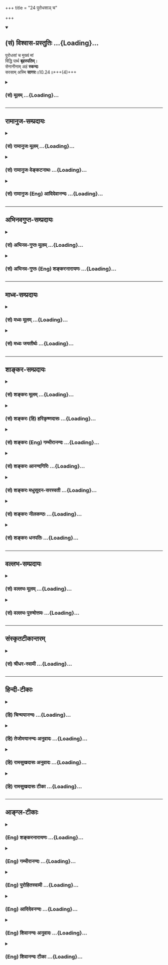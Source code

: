 +++
title = "24 पुरोधसाञ् च"

+++
<div class="js_include" newlevelforh1="2" title="(सं) विश्वास-प्रस्तुतिः" unfilled url="/mahAbhAratam/vyAsaH/shlokashaH/06-bhIShma-parva/03-bhagavad-gItA-parva/saMskRtam/vishvAsa-prastutiH/10_vibhUti-vistAra-yoga/24_purodhasA~n_cha.md">
<details open><summary><h2>(सं) विश्वास-प्रस्तुतिः ...{Loading}...</h2></summary>

पुरोधसां च मुख्यं मां  
विद्धि पार्थ **बृहस्पतिम्**।  
सेनानीनाम् अहं **स्कन्दः**  
सरसाम् अस्मि **सागरः**॥10.24॥+++(4)+++
</details>
</div>
<div class="js_include collapsed" newlevelforh1="3" title="(सं) मूलम्" unfilled url="/mahAbhAratam/vyAsaH/shlokashaH/06-bhIShma-parva/03-bhagavad-gItA-parva/saMskRtam/mUlam/10_vibhUti-vistAra-yoga/24_purodhasA~n_cha.md">
<details><summary><h3>(सं) मूलम् ...{Loading}...</h3></summary>

पुरोधसां च मुख्यं मां विद्धि पार्थ बृहस्पतिम्।  
सेनानीनामहं स्कन्दः सरसामस्मि सागरः।।10.24।।
</details>
</div>


_________________
## रामानुज-सम्प्रदायः
<div class="js_include collapsed" newlevelforh1="3" title="(सं) रामानुजः मूलम्" unfilled url="/mahAbhAratam/vyAsaH/shlokashaH/06-bhIShma-parva/03-bhagavad-gItA-parva/saMskRtam/rAmAnujaH/mUlam/10_vibhUti-vistAra-yoga/24_purodhasA~n_cha.md">
<details><summary><h3>(सं) रामानुजः मूलम् ...{Loading}...</h3></summary>

।।10.24।।**पुरोधसाम्** उत्कृष्टो **बृहस्पतिः** यः सः अहम् अस्मि।
**सेनानीनां** सेनापतीनां **स्कन्दः अहम्** अस्मि; **सरसां सागरः** अहम्
**अस्मि।**

</details>
</div>
<div class="js_include collapsed" newlevelforh1="3" title="(सं) रामानुजः वेङ्कटनाथः" unfilled url="/mahAbhAratam/vyAsaH/shlokashaH/06-bhIShma-parva/03-bhagavad-gItA-parva/saMskRtam/rAmAnujaH/venkaTanAthaH/10_vibhUti-vistAra-yoga/24_purodhasA~n_cha.md">
<details><summary><h3>(सं) रामानुजः वेङ्कटनाथः ...{Loading}...</h3></summary>

  
  
।।10.24।। बृहस्पतिसंज्ञया बृहतां पतिरित्यतिशयसिद्धिः गिरां पतिर्ह्यसौ।
सेनानीशब्देनात्र कर्मवश्यसेनापतिसङ्ग्रहः। स्कन्दस्य
देवसेनानीत्वलक्षणोऽतिशयः। सरश्शब्देन
प्रवाहव्यतिरिक्तस्थास्नुसलिलाशयमात्रस्य विवक्षितत्वात्सागरसङ्ग्रहः;
स्रोतसां पृथग्वक्ष्यमाणत्वात् \[10।31\]।  
  

</details>
</div>
<div class="js_include collapsed" newlevelforh1="3" title="(सं) रामानुजः (Eng) आदिदेवानन्दः" unfilled url="/mahAbhAratam/vyAsaH/shlokashaH/06-bhIShma-parva/03-bhagavad-gItA-parva/saMskRtam/rAmAnujaH/english/AdidevAnandaH/10_vibhUti-vistAra-yoga/24_purodhasA~n_cha.md">
<details><summary><h3>(सं) रामानुजः (Eng) आदिदेवानन्दः ...{Loading}...</h3></summary>

10.24 I am that Bhraspati who is paramount among family priests. Of generals, I am Skanda. Of reservoirs of waters, O am the ocean.

</details>
</div>


_________________
## अभिनवगुप्त-सम्प्रदायः
<div class="js_include collapsed" newlevelforh1="3" title="(सं) अभिनव-गुप्तः मूलम्" unfilled url="/mahAbhAratam/vyAsaH/shlokashaH/06-bhIShma-parva/03-bhagavad-gItA-parva/saMskRtam/abhinava-guptaH/mUlam/10_vibhUti-vistAra-yoga/24_purodhasA~n_cha.md">
<details><summary><h3>(सं) अभिनव-गुप्तः मूलम् ...{Loading}...</h3></summary>

।।10.19 -- 10.42।। हन्त ते कथयिष्यामीत्यादि जगत्स्थित इत्यन्तम्। अहमात्मा
(श्लो. 20) इत्यनेन व्यवच्छेदं वारयति। अन्यथा स्थावराणां हिमालय
इत्यादिवाक्येषु हिमालय एव भगवान् नान्य इति व्यवच्छेदेन;
निर्विभागत्वाभावात् ब्रह्मदर्शनं खण्डितम् अभविष्यत्। यतो यस्याखण्डाकारा
व्याप्तिस्तथा चेतसि न उपारोहति; तां च \[यो\] जिज्ञासति
तस्यायमुपदेशग्रन्थः। तथाहि उपसंहारे ( उपसंहारेण)
भेदाभेदवादं,यद्यद्विभूतिमत्सत्त्वम् (श्लो -- 41) इत्यनेनाभिधाय;
पश्चादभेदमेवोपसंहरति अथवा बहुनैतेन -- विष्टभ्याहमिदं -- एकांशेन जगत्
स्थितः (श्लो -- 42) इति। उक्तं हि -- पादोऽस्य विश्वा भूतानि
त्रिपादस्यामृतं दिवि।। इति -- RV; X; 90; 3प्रजानां सृष्टिहेतुः सर्वमिदं
भगवत्तत्त्वमेव तैस्तेर्विचित्रै रूपैर्भाव्यमानं +++(S
तत्त्वमेतैस्तैर्विचित्रैः रूपैः ; N -- विचित्ररूपै -- )+++ सकलस्य +++(S;N
सकलमस्य)+++ विषयतां यातीति।

</details>
</div>
<div class="js_include collapsed" newlevelforh1="3" title="(सं) अभिनव-गुप्तः (Eng) शङ्करनारायणः" unfilled url="/mahAbhAratam/vyAsaH/shlokashaH/06-bhIShma-parva/03-bhagavad-gItA-parva/saMskRtam/abhinava-guptaH/english/shankaranArAyaNaH/10_vibhUti-vistAra-yoga/24_purodhasA~n_cha.md">
<details><summary><h3>(सं) अभिनव-गुप्तः (Eng) शङ्करनारायणः ...{Loading}...</h3></summary>

10.24 See Comment under 10.42

</details>
</div>


_________________
## माध्व-सम्प्रदायः
<div class="js_include collapsed" newlevelforh1="3" title="(सं) मध्वः मूलम्" unfilled url="/mahAbhAratam/vyAsaH/shlokashaH/06-bhIShma-parva/03-bhagavad-gItA-parva/saMskRtam/madhvaH/mUlam/10_vibhUti-vistAra-yoga/24_purodhasA~n_cha.md">
<details><summary><h3>(सं) मध्वः मूलम् ...{Loading}...</h3></summary>

।।10.24।। Sri Madhvacharya did not comment on this sloka.,

</details>
</div>
<div class="js_include collapsed" newlevelforh1="3" title="(सं) मध्वः जयतीर्थः" unfilled url="/mahAbhAratam/vyAsaH/shlokashaH/06-bhIShma-parva/03-bhagavad-gItA-parva/saMskRtam/madhvaH/jayatIrthaH/10_vibhUti-vistAra-yoga/24_purodhasA~n_cha.md">
<details><summary><h3>(सं) मध्वः जयतीर्थः ...{Loading}...</h3></summary>

।।10.24।। Sri Jayatirtha did not comment on this sloka.  
  

</details>
</div>


_________________
## शाङ्कर-सम्प्रदायः
<div class="js_include collapsed" newlevelforh1="3" title="(सं) शङ्करः मूलम्" unfilled url="/mahAbhAratam/vyAsaH/shlokashaH/06-bhIShma-parva/03-bhagavad-gItA-parva/saMskRtam/shankaraH/mUlam/10_vibhUti-vistAra-yoga/24_purodhasA~n_cha.md">
<details><summary><h3>(सं) शङ्करः मूलम् ...{Loading}...</h3></summary>

।।10.24।। --,**पुरोधसां** च राजपुरोहितानां च **मुख्यं** प्रधानं **मां
विद्धि** हे **पार्थ बृहस्पतिम्।** स हि इन्द्रस्येति मुख्यः स्यात्
पुरोधाः। **सेनानीनां** सेनापतीनाम् **अहं स्कन्दः** देवसेनापतिः।
**सरसां** यानि देवखातानि सरांसि तेषां सरसां सागरः अस्मि भवामि।।

</details>
</div>
<div class="js_include collapsed" newlevelforh1="3" title="(सं) शङ्करः (हि) हरिकृष्णदासः" unfilled url="/mahAbhAratam/vyAsaH/shlokashaH/06-bhIShma-parva/03-bhagavad-gItA-parva/saMskRtam/shankaraH/hindI/harikRShNadAsaH/10_vibhUti-vistAra-yoga/24_purodhasA~n_cha.md">
<details><summary><h3>(सं) शङ्करः (हि) हरिकृष्णदासः ...{Loading}...</h3></summary>

।।10.24।। हे पार्थ पुरोहितोंमें यानी राजपुरोहितोंमें तू मुझे प्रधान
पुरोहित बृहस्पति समझ क्योंकि वे ही इन्द्रके मुख्य पुरोहित हैं।
सेनापतियोंमें मैं देवोंका सेनापति कार्तिकेय हूँ तथा सरोवरोंमें अर्थात्
जो देवनिर्मित सरोवर हैं उनमें समुद्र हूँ।

</details>
</div>
<div class="js_include collapsed" newlevelforh1="3" title="(सं) शङ्करः (Eng) गम्भीरानन्दः" unfilled url="/mahAbhAratam/vyAsaH/shlokashaH/06-bhIShma-parva/03-bhagavad-gItA-parva/saMskRtam/shankaraH/english/gambhIrAnandaH/10_vibhUti-vistAra-yoga/24_purodhasA~n_cha.md">
<details><summary><h3>(सं) शङ्करः (Eng) गम्भीरानन्दः ...{Loading}...</h3></summary>

10.24 O son of Prtha viddhi, know; mam, Me; to be Brahaspati, mukhyam,
the foremost; purodhasam, among the priests of kings. Being as he is the
priest of Indra, he should be the foremost. Senaninam, among ;ners of
armies; I am Skanda, the ;nder of the armies of gods. Sarasam, among
large expanses of water, among reservoirs dug by gods (i.e. among nature
reservoirs); I am sagarah, the sea.

</details>
</div>
<div class="js_include collapsed" newlevelforh1="3" title="(सं) शङ्करः आनन्दगिरिः" unfilled url="/mahAbhAratam/vyAsaH/shlokashaH/06-bhIShma-parva/03-bhagavad-gItA-parva/saMskRtam/shankaraH/AnandagiriH/10_vibhUti-vistAra-yoga/24_purodhasA~n_cha.md">
<details><summary><h3>(सं) शङ्करः आनन्दगिरिः ...{Loading}...</h3></summary>

।।10.24।। पुरोहितेषु बृहस्पतेर्मुख्यत्वे हेतुमाह -- **स हीति।**

</details>
</div>
<div class="js_include collapsed" newlevelforh1="3" title="(सं) शङ्करः मधुसूदन-सरस्वती" unfilled url="/mahAbhAratam/vyAsaH/shlokashaH/06-bhIShma-parva/03-bhagavad-gItA-parva/saMskRtam/shankaraH/madhusUdana-sarasvatI/10_vibhUti-vistAra-yoga/24_purodhasA~n_cha.md">
<details><summary><h3>(सं) शङ्करः मधुसूदन-सरस्वती ...{Loading}...</h3></summary>

।।10.24।। इन्द्रस्य सर्वराजश्रेष्ठत्वात्तत्पुरोधसं बृहस्पतिं सर्वेषां
पुरोधसां राजपुरोहितानां मध्ये मुख्यं श्रेष्ठं मामेव हे पार्थं; विद्धि
जानीहि। सेनानीनां सेनापतीनां मध्ये देवसेनापतिः स्कन्दो गुहोऽहमस्मि।
सरसां देवखातजलाशयानां मध्ये सागरः सगरपुत्रैः खातो जलाशयोऽहमस्मि।

</details>
</div>
<div class="js_include collapsed" newlevelforh1="3" title="(सं) शङ्करः नीलकण्ठः" unfilled url="/mahAbhAratam/vyAsaH/shlokashaH/06-bhIShma-parva/03-bhagavad-gItA-parva/saMskRtam/shankaraH/nIlakaNThaH/10_vibhUti-vistAra-yoga/24_purodhasA~n_cha.md">
<details><summary><h3>(सं) शङ्करः नीलकण्ठः ...{Loading}...</h3></summary>

।।10.24।। पुरोधसां पुरोहितानां बृहस्पतिं देवराजपुरोहितत्वात्। सेनानीनां
सेनापतीनां स्कन्दः कार्तिकेयः। सरसां जलाशयानाम्।

</details>
</div>
<div class="js_include collapsed" newlevelforh1="3" title="(सं) शङ्करः धनपतिः" unfilled url="/mahAbhAratam/vyAsaH/shlokashaH/06-bhIShma-parva/03-bhagavad-gItA-parva/saMskRtam/shankaraH/dhanapatiH/10_vibhUti-vistAra-yoga/24_purodhasA~n_cha.md">
<details><summary><h3>(सं) शङ्करः धनपतिः ...{Loading}...</h3></summary>

।।10.24।। पुरोधसां राजपुरोहितानां इन्द्रपुरोहितत्वान्मुख्यं पुरोहितं
बृहस्पतिं जानीहि। यता त्वं पार्थानां मुख्य इति सूचयन्नाह -- पार्थेति।
सेनापतीनां कार्तिकेय देवसेनापतिः। सरसां देवखातजलाशयानां सागरोऽस्मि।

</details>
</div>


_________________
## वल्लभ-सम्प्रदायः
<div class="js_include collapsed" newlevelforh1="3" title="(सं) वल्लभः मूलम्" unfilled url="/mahAbhAratam/vyAsaH/shlokashaH/06-bhIShma-parva/03-bhagavad-gItA-parva/saMskRtam/vallabhaH/mUlam/10_vibhUti-vistAra-yoga/24_purodhasA~n_cha.md">
<details><summary><h3>(सं) वल्लभः मूलम् ...{Loading}...</h3></summary>

।।10.24।। पुरोधसामिति। सरसां स्थिरजलाशयानां मध्ये सागरः।

</details>
</div>
<div class="js_include collapsed" newlevelforh1="3" title="(सं) वल्लभः पुरुषोत्तमः" unfilled url="/mahAbhAratam/vyAsaH/shlokashaH/06-bhIShma-parva/03-bhagavad-gItA-parva/saMskRtam/vallabhaH/puruShottamaH/10_vibhUti-vistAra-yoga/24_purodhasA~n_cha.md">
<details><summary><h3>(सं) वल्लभः पुरुषोत्तमः ...{Loading}...</h3></summary>

  
  
।।10.24।। हे पार्थ पुरोधसां च मध्ये मुख्यं बृहस्पतिं मां विद्धि। पार्थेति
सम्बोधनेन पृथासम्बन्धेन त्वयि कृपां करोमि। तथा निन्दिते पौरोहित्येऽपि
देवक्रियया तस्मिन् बुद्ध्यादिशक्तिरूपेण तिष्ठामि; तेन मत्स्वरूपं
विद्धीति व्यञ्जितम्। सेनानीनां सेनामध्ये देवसेनापतित्वात् स्कन्दोऽस्मि।
सरसां रसयुतानां स्थिरजलानां मध्ये सागरः समुद्रोऽस्मि; रत्नाकर
इत्यर्थः।  
  

</details>
</div>


_________________
## संस्कृतटीकान्तरम्
<div class="js_include collapsed" newlevelforh1="3" title="(सं) श्रीधर-स्वामी" unfilled url="/mahAbhAratam/vyAsaH/shlokashaH/06-bhIShma-parva/03-bhagavad-gItA-parva/saMskRtam/shrIdhara-svAmI/10_vibhUti-vistAra-yoga/24_purodhasA~n_cha.md">
<details><summary><h3>(सं) श्रीधर-स्वामी ...{Loading}...</h3></summary>

।।10.24।।**पुरोधसामिति।** पुरोधसां मध्ये देवपुरोहितत्वान्मुख्यं
बृहस्पतिं मां विद्धि। सेनानीनां सेनापतीनां मध्ये देवसेनापतिः
स्कन्दोऽहमस्मि। सरसां स्थिरजलाशयानां मध्ये समुद्रोऽस्मि।

</details>
</div>


_________________
## हिन्दी-टीकाः
<div class="js_include collapsed" newlevelforh1="3" title="(हि) चिन्मयानन्दः" unfilled url="/mahAbhAratam/vyAsaH/shlokashaH/06-bhIShma-parva/03-bhagavad-gItA-parva/hindI/chinmayAnandaH/10_vibhUti-vistAra-yoga/24_purodhasA~n_cha.md">
<details><summary><h3>(हि) चिन्मयानन्दः ...{Loading}...</h3></summary>

।।10.24।। मैं पुरोहितों में बृहस्पति हूँ गुरु ग्रह के अधिष्ठाता बृहस्पति
को ऋग्वेद में ब्रह्मणस्पति कहा गया है; जो स्वर्ग के अन्य देवों में उनके
पद को स्वत स्पष्ट कर देता है। देवताओं के वे आध्यात्मिक गुरु माने जाते
हैं। मैं सेनापतियों में स्कन्द हूँ स्कन्द को ही कार्तिक स्वामी के नाम से
जाना जाता है; जो भगवान् शिव के पुत्र हैं। उनका वाहन मयूर है तथा हाथ में
वे भाला (बरछा) धारण किये रहते हैं। मैं जलाशयों में सागर हूँ इन समस्त
उदाहरणों में एक बात स्पष्ट होती है कि भगवान् न केवल स्वयं के समष्टि या
सर्वातीत रूप को ही बता रहे हैं; वरन् अपने व्यष्टि या वस्तु व्यापक स्वरूप
को भी। विशेषत; इस श्लोक में निर्दिष्ट उदाहरण देखिये। निसन्देह ही; गंगाजल
का समुद्र के जल से कोई संबंध प्रतीत नहीं होता। यमुना; गोदावरी; नर्मदा;
सिन्धु या कावेरी; नील; टेम्स या अमेजन जगत् के विभिन्न सरोवरों का जल;
ग्रामों के तालाबों का जल और सिंचाई नहरों का जल; व्यक्तिगत रूप से;
स्वतन्त्र हैं; जिनका उस समुद्र से कोई संबंध नहीं है; जो जगत् को आलिंगन
बद्ध किये हुए हैं। और फिर भी; यह एक सुविदित तथ्य हैं कि इस विशाल समुद्र
के बिना ये समस्त नदियाँ तथा जलाशय बहुत पहले ही सूख गये होते। इसी प्रकार
चर प्राणी और अचर वस्तुओं का अपना स्वतन्त्र अस्तित्व प्रतीत होता है;
जिसका सत्य के असीम समुद्र से सतही दृष्टि से कोई संबंध प्रतीत न हो;
किन्तु भगवान् सूचित करते हैं कि इस सत्य के बिना यह दृश्य जगत् बहुत पहले
ही अपने अस्तित्व को मिटा चुका होता। इसी विचार का विस्तार करते हुए कहते
हैं

</details>
</div>
<div class="js_include collapsed" newlevelforh1="3" title="(हि) तेजोमयानन्दः अनुवादः" unfilled url="/mahAbhAratam/vyAsaH/shlokashaH/06-bhIShma-parva/03-bhagavad-gItA-parva/hindI/tejomayAnandaH/anuvAdaH/10_vibhUti-vistAra-yoga/24_purodhasA~n_cha.md">
<details><summary><h3>(हि) तेजोमयानन्दः अनुवादः ...{Loading}...</h3></summary>

।।10.24।। हे पार्थ ! पुरोहितों में मुझे बृहस्पति जानो; मैं सेनापतियों
में स्कन्द और जलाशयों में समुद्र हूँ।।

</details>
</div>
<div class="js_include collapsed" newlevelforh1="3" title="(हि) रामसुखदासः अनुवादः" unfilled url="/mahAbhAratam/vyAsaH/shlokashaH/06-bhIShma-parva/03-bhagavad-gItA-parva/hindI/rAmasukhadAsaH/anuvAdaH/10_vibhUti-vistAra-yoga/24_purodhasA~n_cha.md">
<details><summary><h3>(हि) रामसुखदासः अनुवादः ...{Loading}...</h3></summary>

।।10.24।। हे पार्थ ! पुरोहितोंमें मुख्य बृहस्पतिको मेरा स्वरूप समझो।
सेनापतियोंमें स्कन्द और जलाशयोंमें समुद्र मैं हूँ।

</details>
</div>
<div class="js_include collapsed" newlevelforh1="3" title="(हि) रामसुखदासः टीका" unfilled url="/mahAbhAratam/vyAsaH/shlokashaH/06-bhIShma-parva/03-bhagavad-gItA-parva/hindI/rAmasukhadAsaH/TIkA/10_vibhUti-vistAra-yoga/24_purodhasA~n_cha.md">
<details><summary><h3>(हि) रामसुखदासः टीका ...{Loading}...</h3></summary>

।।10.24।।***व्याख्या--*'पुरोधसां च मुख्यं मां विद्धि पार्थ
बृहस्पतिम्'--**संसारके सम्पूर्ण पुरोहितोंमें और विद्या-बुद्धिमें
बृहस्पति श्रेष्ठ हैं। ये इन्द्रके गुरु तथा देवताओंके कुलपुरोहित हैं।
इसलिये भगवान्ने अर्जुनसे बृहस्पतिको अपनी विभूति जानने-(मानने-) के लिये
कहा है।

</details>
</div>


_________________
## आङ्ग्ल-टीकाः
<div class="js_include collapsed" newlevelforh1="3" title="(Eng) शङ्करनारायणः" unfilled url="/mahAbhAratam/vyAsaH/shlokashaH/06-bhIShma-parva/03-bhagavad-gItA-parva/english/shankaranArAyaNaH/10_vibhUti-vistAra-yoga/24_purodhasA~n_cha.md">
<details><summary><h3>(Eng) शङ्करनारायणः ...{Loading}...</h3></summary>

10.24. Of the royal priests I am the chief viz., Brhaspati (the priest of gods), O son of Prtha, you should know that; of the army-generals, I am Skanda \[the War-god\]; of the water reservoirs, I am the ocean.

</details>
</div>
<div class="js_include collapsed" newlevelforh1="3" title="(Eng) गम्भीरानन्दः" unfilled url="/mahAbhAratam/vyAsaH/shlokashaH/06-bhIShma-parva/03-bhagavad-gItA-parva/english/gambhIrAnandaH/10_vibhUti-vistAra-yoga/24_purodhasA~n_cha.md">
<details><summary><h3>(Eng) गम्भीरानन्दः ...{Loading}...</h3></summary>

10.24 O son of Prtha, know me to be Brhaspati, the foremost among the priests of kings. Among comanders of armies I am Skanda; among large expanses of water I am the sea.

</details>
</div>
<div class="js_include collapsed" newlevelforh1="3" title="(Eng) पुरोहितस्वामी" unfilled url="/mahAbhAratam/vyAsaH/shlokashaH/06-bhIShma-parva/03-bhagavad-gItA-parva/english/purohitasvAmI/10_vibhUti-vistAra-yoga/24_purodhasA~n_cha.md">
<details><summary><h3>(Eng) पुरोहितस्वामी ...{Loading}...</h3></summary>

10.24 Among the priests, know, O Arjuna, that I am the Apostle Brihaspati; of generals I am Skanda, the Commander-in-Chief, and of waters I am the Ocean.

</details>
</div>
<div class="js_include collapsed" newlevelforh1="3" title="(Eng) आदिदेवनन्दः" unfilled url="/mahAbhAratam/vyAsaH/shlokashaH/06-bhIShma-parva/03-bhagavad-gItA-parva/english/AdidevanandaH/10_vibhUti-vistAra-yoga/24_purodhasA~n_cha.md">
<details><summary><h3>(Eng) आदिदेवनन्दः ...{Loading}...</h3></summary>

10.24 Among family Priests, O Arjuna, know Me to be the chief Brhaspati.
Of generals, I am Skanda. Of reservoirs of water, I am the ocean.

</details>
</div>
<div class="js_include collapsed" newlevelforh1="3" title="(Eng) शिवानन्दः अनुवादः" unfilled url="/mahAbhAratam/vyAsaH/shlokashaH/06-bhIShma-parva/03-bhagavad-gItA-parva/english/shivAnandaH/anuvAdaH/10_vibhUti-vistAra-yoga/24_purodhasA~n_cha.md">
<details><summary><h3>(Eng) शिवानन्दः अनुवादः ...{Loading}...</h3></summary>

10.24 And, among the household priests (of kings), O Arjuna, know Me to be the chief, Brihaspati; among the army generals I am Skana; among lakes I am the ocean. '

</details>
</div>
<div class="js_include collapsed" newlevelforh1="3" title="(Eng) शिवानन्दः टीका" unfilled url="/mahAbhAratam/vyAsaH/shlokashaH/06-bhIShma-parva/03-bhagavad-gItA-parva/english/shivAnandaH/TIkA/10_vibhUti-vistAra-yoga/24_purodhasA~n_cha.md">
<details><summary><h3>(Eng) शिवानन्दः टीका ...{Loading}...</h3></summary>

10.24 पुरोधसाम् among the household priests; च and; मुख्यम् the chief;
माम् Me; विद्धि know; पार्थ O Partha; बृहस्पतिम् Brihaspati; सेनानीनाम्
among generals; अहम् I; स्कन्दः Skanda; सरसाम् among lakes; अस्मि (I)
am; सागरः the ocean.Commentary Brihaspati is the chif priest of the gods. He is the househld priest of Indra.Skanda is Kartikeya or Lord Subramanya. He is the general of the hosts of the gods.Of things holding water -- natural reservoirs or lakes -- I am the ocean.

</details>
</div>
